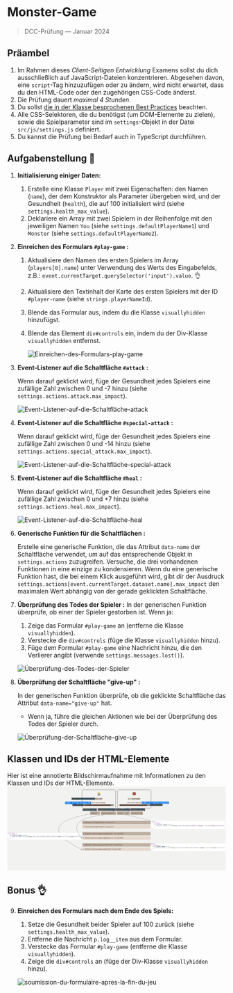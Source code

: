 # Monster-Game

> DCC-Prüfung — Januar 2024

## Präambel

1. Im Rahmen dieses *Client-Seitigen Entwicklung* Examens sollst du dich ausschließlich auf JavaScript-Dateien konzentrieren. Abgesehen davon, eine `script`-Tag hinzuzufügen oder zu ändern, wird nicht erwartet, dass du den HTML-Code oder den zugehörigen CSS-Code änderst.
2. Die Prüfung dauert *maximal 4 Stunden*.
3. Du sollst [die in der Klasse besprochenen Best Practices](https://github.com/hepl-dcc/dcc-guidelines) beachten.
4. Alle CSS-Selektoren, die du benötigst (um DOM-Elemente zu zielen), sowie die Spielparameter sind im `settings`-Objekt in der Datei `src/js/settings.js` definiert.
5. Du kannst die Prüfung bei Bedarf auch in TypeScript durchführen.

## Aufgabenstellung 🎯

1. **Initialisierung einiger Daten:**

    1. Erstelle eine Klasse `Player` mit zwei Eigenschaften: den Namen (`name`), der dem Konstruktor als Parameter übergeben wird, und der Gesundheit (`health`), die auf 100 initialisiert wird (siehe `settings.health_max_value`).
    2. Deklariere ein Array mit zwei Spielern in der Reihenfolge mit den jeweiligen Namen `You` (siehe `settings.defaultPlayerName1`) und `Monster` (siehe `settings.defaultPlayerName2`).
    
2. **Einreichen des Formulars `#play-game` :**

    1. Aktualisiere den Namen des ersten Spielers im Array (`players[0].name`) unter Verwendung des Werts des Eingabefelds, z.B.: `event.currentTarget.querySelector('input').value`. 👌

    2. Aktualisiere den Textinhalt der Karte des ersten Spielers mit der ID `#player-name` (siehe `strings.playerNameId`).

    3. Blende das Formular aus, indem du die Klasse `visuallyhidden` hinzufügst.

    4. Blende das Element `div#controls` ein, indem du der Div-Klasse `visuallyhidden` entfernst.

       ![Einreichen-des-Formulars-play-game](./img/Einreichen-des-Formulars-play-game.gif)

3. **Event-Listener auf die Schaltfläche `#attack` :**

    Wenn darauf geklickt wird, füge der Gesundheit jedes Spielers eine zufällige Zahl zwischen 0 und -7 hinzu (siehe `settings.actions.attack.max_impact`).

    ![Event-Listener-auf-die-Schaltfläche-attack](img/Event-Listener-auf-die-Schaltfläche-attack.gif)

4. **Event-Listener auf die Schaltfläche `#special-attack` :**

    Wenn darauf geklickt wird, füge der Gesundheit jedes Spielers eine zufällige Zahl zwischen 0 und -14 hinzu (siehe `settings.actions.special_attack.max_impact`).

    ![Event-Listener-auf-die-Schaltfläche-special-attack](img/Event-Listener-auf-die-Schaltfläche-special-attack.gif)

5. **Event-Listener auf die Schaltfläche `#heal` :**

    Wenn darauf geklickt wird, füge der Gesundheit jedes Spielers eine zufällige Zahl zwischen 0 und +7 hinzu (siehe `settings.actions.heal.max_impact`).

    ![Event-Listener-auf-die-Schaltfläche-heal](img/Event-Listener-auf-die-Schaltfläche-heal.gif)

6. **Generische Funktion für die Schaltflächen :**

    Erstelle eine generische Funktion, die das Attribut `data-name` der Schaltfläche verwendet, um auf das entsprechende Objekt in `settings.actions` zuzugreifen. Versuche, die drei vorhandenen Funktionen in eine einzige zu kondensieren. Wenn du eine generische Funktion hast, die bei einem Klick ausgeführt wird, gibt dir der Ausdruck `settings.actions[event.currentTarget.dataset.name].max_impact` den maximalen Wert abhängig von der gerade geklickten Schaltfläche.

7. **Überprüfung des Todes der Spieler :**
   In der generischen Funktion überprüfe, ob einer der Spieler gestorben ist. Wenn ja:

   1. Zeige das Formular `#play-game` an (entferne die Klasse `visuallyhidden`).
   2. Verstecke die `div#controls` (füge die Klasse `visuallyhidden` hinzu).
   3. Füge dem Formular `#play-game` eine Nachricht hinzu, die den Verlierer angibt (verwende `settings.messages.lost()`).

    ![Überprüfung-des-Todes-der-Spieler](img/Überprüfung-des-Todes-der-Spieler.gif)

8. **Überprüfung der Schaltfläche "give-up" :**

    In der generischen Funktion überprüfe, ob die geklickte Schaltfläche das Attribut `data-name="give-up"` hat.
    - Wenn ja, führe die gleichen Aktionen wie bei der Überprüfung des Todes der Spieler durch.

    ![Überprüfung-der-Schaltfläche-give-up](img/Überprüfung-der-Schaltfläche-give-up.gif)
## Klassen und IDs der HTML-Elemente
Hier ist eine annotierte Bildschirmaufnahme mit Informationen zu den Klassen und IDs der HTML-Elemente.
    ![HTML-Info](img/HTML-Info.png)

## Bonus 👌

9. **Einreichen des Formulars nach dem Ende des Spiels:**

    1. Setze die Gesundheit beider Spieler auf 100 zurück (siehe `settings.health_max_value`).
    2. Entferne die Nachricht `p.log__item` aus dem Formular.
    3. Verstecke das Formular `#play-game` (entferne die Klasse `visuallyhidden`).
    4. Zeige die `div#controls` an (füge der Div-Klasse `visuallyhidden` hinzu).

    ![soumission-du-formulaire-apres-la-fin-du-jeu](../examen-dcc-janvier-2023-2024/img/soumission-du-formulaire-apres-la-fin-du-jeu.gif)